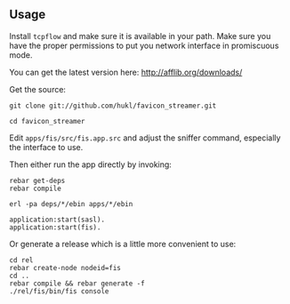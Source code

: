 ## Usage

Install ```tcpflow``` and make sure it is available in your path. Make sure you
have the proper permissions to put you network interface in promiscuous mode.

You can get the latest version here: http://afflib.org/downloads/

Get the source:

```
git clone git://github.com/hukl/favicon_streamer.git

cd favicon_streamer
```

Edit ```apps/fis/src/fis.app.src``` and adjust the sniffer command, especially
the interface to use.

Then either run the app directly by invoking:

```
rebar get-deps
rebar compile

erl -pa deps/*/ebin apps/*/ebin

application:start(sasl).
application:start(fis).
```

Or generate a release which is a little more convenient to use:

```
cd rel
rebar create-node nodeid=fis
cd ..
rebar compile && rebar generate -f
./rel/fis/bin/fis console
```